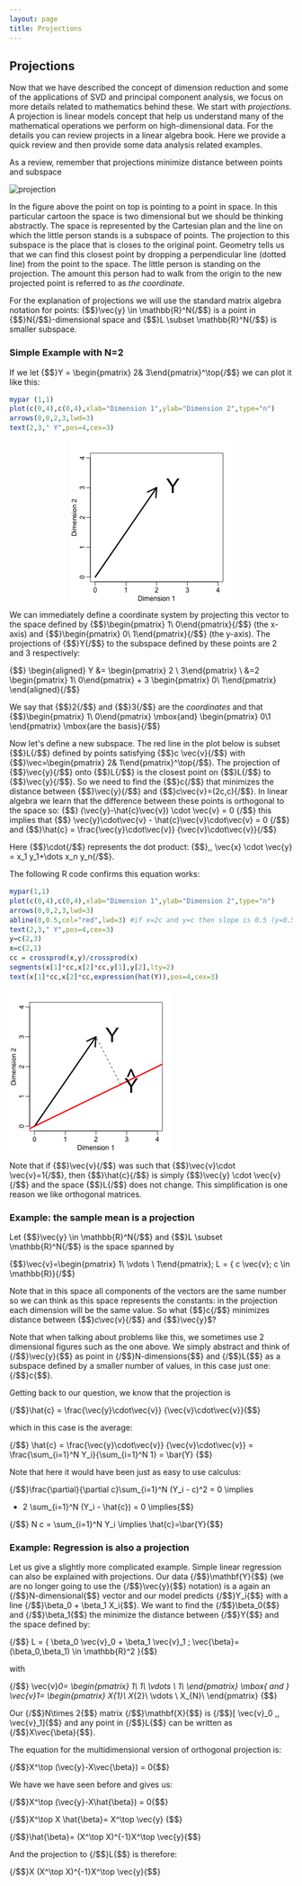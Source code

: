 ```yaml
---
layout: page
title: Projections
---
```




## Projections

Now that we have described the concept of dimension reduction and some of the applications of SVD and principal component analysis, we focus on more details related to mathematics behind these. We start with _projections_. A projection is linear models concept that help us understand many of the mathematical operations we perform on high-dimensional data. For the details you can review projects in a linear algebra book. Here we provide a quick review and then provide some data analysis related examples. 

As a review, remember that projections minimize distance between points and subspace

![projection](http://upload.wikimedia.org/wikipedia/commons/8/84/Linalg_projection_3.png)

In the figure above the point on top is pointing to a point in space. In this particular cartoon the space is two dimensional but we should be thinking abstractly. The space is represented by the Cartesian plan and the line on which the little person stands is a subspace of points. The projection to this subspace is the place that is closes to the original point. Geometry tells us that we can find this closest point by dropping a perpendicular line (dotted line) from the point to the space. The little person is standing on the projection.  The amount this person had to walk from the origin to the new projected point is referred to as _the coordinate_. 

For the explanation of projections we will use the standard matrix algebra notation for points: {$$}\vec{y} \in \mathbb{R}^N{/$$} is a point in {$$}N{/$$}-dimensional space and {$$}L \subset \mathbb{R}^N{/$$} is smaller subspace. 


### Simple Example with N=2



If we let {$$}Y = \begin{pmatrix} 2& 3\end{pmatrix}^\top{/$$} we can plot it like this:


```r
mypar (1,1)
plot(c(0,4),c(0,4),xlab="Dimension 1",ylab="Dimension 2",type="n")
arrows(0,0,2,3,lwd=3)
text(2,3," Y",pos=4,cex=3)
```

<img src="images/projections-unnamed-chunk-2-1.png" title="plot of chunk unnamed-chunk-2" alt="plot of chunk unnamed-chunk-2" style="display: block; margin: auto;" />

We can immediately define a coordinate system by projecting this vector to the space defined by 
{$$}\begin{pmatrix} 1\\ 0\end{pmatrix}{/$$} (the x-axis) and {$$}\begin{pmatrix} 0\\ 1\end{pmatrix}{/$$} (the y-axis). The projections of {$$}Y{/$$} to the subspace defined by these points are 2 and 3 respectively:

{$$}
\begin{aligned}
Y &= \begin{pmatrix} 2 \\ 3\end{pmatrix} \\
&=2  \begin{pmatrix} 1\\ 0\end{pmatrix} + 3 \begin{pmatrix} 0\\ 1\end{pmatrix} 
\end{aligned}{/$$}

We say that {$$}2{/$$} and {$$}3{/$$} are the _coordinates_ and that 
{$$}\begin{pmatrix} 1\\ 0\end{pmatrix} \mbox{and} \begin{pmatrix} 0\\1 \end{pmatrix} \mbox{are the basis}{/$$}

Now let's define a new subspace. The red line in the plot below is subset {$$}L{/$$} defined by points satisfying {$$}c \vec{v}{/$$} with {$$}\vec=\begin{pmatrix} 2& 1\end{pmatrix}^\top{/$$}. The projection of {$$}\vec{y}{/$$} onto {$$}L{/$$} is the closest point on {$$}L{/$$} to {$$}\vec{y}{/$$}. So we need to find the {$$}c{/$$} that minimizes the distance between {$$}\vec{y}{/$$} and {$$}c\vec{v}=(2c,c){/$$}. In linear algebra we learn that the difference between these points is orthogonal to the space so:
{$$}
(\vec{y}-\hat{c}\vec{v}) \cdot \vec{v} = 0
{/$$}
this implies that 
{$$}
\vec{y}\cdot\vec{v} - \hat{c}\vec{v}\cdot\vec{v} =  0
{/$$}
and 
{$$}\hat{c} = \frac{\vec{y}\cdot\vec{v}}
{\vec{v}\cdot\vec{v}}{/$$}

Here {$$}\cdot{/$$} represents the dot product: {$$}\,\, \vec{x} \cdot \vec{y} = x_1 y_1+\dots x_n y_n{/$$}.

The following R code confirms this equation works:


```r
mypar(1,1)
plot(c(0,4),c(0,4),xlab="Dimension 1",ylab="Dimension 2",type="n")
arrows(0,0,2,3,lwd=3)
abline(0,0.5,col="red",lwd=3) #if x=2c and y=c then slope is 0.5 (y=0.5x)
text(2,3," Y",pos=4,cex=3)
y=c(2,3)
x=c(2,1)
cc = crossprod(x,y)/crossprod(x)
segments(x[1]*cc,x[2]*cc,y[1],y[2],lty=2)
text(x[1]*cc,x[2]*cc,expression(hat(Y)),pos=4,cex=3)
```

![plot of chunk unnamed-chunk-3](images/projections-unnamed-chunk-3-1.png) 

Note that if {$$}\vec{v}{/$$} was such that {$$}\vec{v}\cdot \vec{v}=1{/$$},  then {$$}\hat{c}{/$$} is simply {$$}\vec{y} \cdot \vec{v}{/$$} and the space {$$}L{/$$} does not change. This simplification is one reason we like orthogonal matrices. 

### Example: the sample mean is a projection

Let {$$}\vec{y} \in \mathbb{R}^N{/$$} 
and {$$}L \subset \mathbb{R}^N{/$$} is the space spanned by 

{$$}\vec{v}=\begin{pmatrix} 1\\ \vdots \\  1\end{pmatrix};
L = \{ c \vec{v}; c \in \mathbb{R}\}{/$$}

Note that in this space all components of the vectors are the same number so we can think as this space represents the constants: in the projection each dimension will be the same value. So what {$$}c{/$$} minimizes distance between {$$}c\vec{v}{/$$} and {$$}\vec{y}$? 

Note that when talking about problems like this, we sometimes use 2 dimensional figures such as the one above. We simply abstract and think of {/$$}\vec{y}{$$} as point in {/$$}N-dimensions{$$} and {/$$}L{$$} as a subspace defined by a smaller number of values, in this case just one: {/$$}c{$$}. 

Getting back to our question, we know that the projection is 

{/$$}\hat{c} = \frac{\vec{y}\cdot\vec{v}}
{\vec{v}\cdot\vec{v}}{$$}

which in this case is the average:

{/$$}
\hat{c} = \frac{\vec{y}\cdot\vec{v}}
{\vec{v}\cdot\vec{v}} = \frac{\sum_{i=1}^N Y_i}{\sum_{i=1}^N 1} = \bar{Y}
{$$}


Note that here it would have been just as easy to use calculus:

{/$$}\frac{\partial}{\partial c}\sum_{i=1}^N (Y_i - c)^2 = 0 \implies 
 - 2 \sum_{i=1}^N (Y_i - \hat{c}) = 0 \implies{$$}

{/$$} N c = \sum_{i=1}^N Y_i \implies \hat{c}=\bar{Y}{$$}



### Example: Regression is also a projection
 
Let us give a slightly more complicated example. Simple linear regression can also be explained with projections.  Our data {/$$}\mathbf{Y}{$$} (we are no longer going to use the {/$$}\vec{y}{$$} notation) is a again an {/$$}N-dimensional{$$} vector and our model predicts {/$$}Y_i{$$} with a line {/$$}\beta_0 + \beta_1 X_i{$$}. We want to find the {/$$}\beta_0{$$} and {/$$}\beta_1{$$} the minimize the distance between {/$$}Y{$$} and the space defined by:

{/$$} L = \{ \beta_0 \vec{v}_0 + \beta_1 \vec{v}_1 ; \vec{\beta}=(\beta_0,\beta_1) \in \mathbb{R}^2 \}{$$}

with 

{/$$}
\vec{v}_0=
\begin{pmatrix}
1\\
1\\
\vdots \\
1\\
\end{pmatrix} 
\mbox{ and }
\vec{v}_1=
\begin{pmatrix}
X_{1}\\
X_{2}\\
\vdots \\
X_{N}\\
\end{pmatrix} 
{$$}


Our {/$$}N\times 2{$$} matrix {/$$}\mathbf{X}{$$} is {/$$}[ \vec{v}_0 \,\, \vec{v}_1]{$$} and any point in {/$$}L{$$} can be written as {/$$}X\vec{\beta}{$$}. 

The equation for the multidimensional version of orthogonal projection is:

{/$$}X^\top (\vec{y}-X\vec{\beta}) = 0{$$}

We have we have seen before and gives us:

{/$$}X^\top (\vec{y}-X\hat{\beta}) = 0{$$}

{/$$}X^\top X \hat{\beta}=  X^\top \vec{y} {$$}

{/$$}\hat{\beta}= (X^\top X)^{-1}X^\top \vec{y}{$$}

And the projection to {/$$}L{$$} is therefore:

{/$$}X (X^\top X)^{-1}X^\top \vec{y}{$$}




